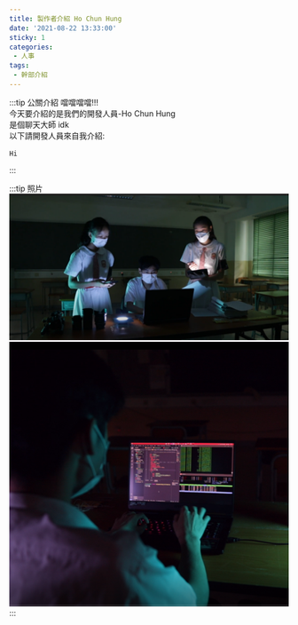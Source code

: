 ```yaml
---
title: 製作者介紹 Ho Chun Hung
date: '2021-08-22 13:33:00'
sticky: 1
categories:
 - 人事
tags:
 - 幹部介紹
---
```


:::tip 公關介紹
噹噹噹噹!!!\
今天要介紹的是我們的開發人員-Ho Chun Hung\
是個聊天大師 idk\
以下請開發人員來自我介紹:

    Hi 


:::

:::tip 照片
![GG](../img/r/1.png)
![GG](../img/r/johnny.png)
:::